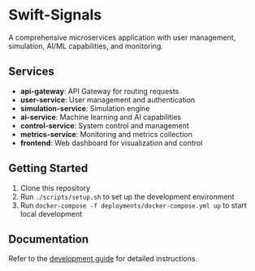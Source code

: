 # Swift-Signals

A comprehensive microservices application with user management, simulation, AI/ML capabilities, and monitoring.

## Services

- **api-gateway**: API Gateway for routing requests
- **user-service**: User management and authentication
- **simulation-service**: Simulation engine
- **ai-service**: Machine learning and AI capabilities
- **control-service**: System control and management
- **metrics-service**: Monitoring and metrics collection
- **frontend**: Web dashboard for visualization and control

## Getting Started

1. Clone this repository
2. Run `./scripts/setup.sh` to set up the development environment
3. Run `docker-compose -f deployments/docker-compose.yml up` to start local development

## Documentation

Refer to the [development guide](docs/development-guide.md) for detailed instructions.


